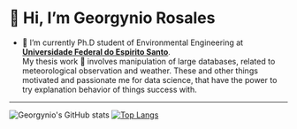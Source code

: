 # 👋 Hi, I’m Georgynio Rosales

* 🌱 I’m currently Ph.D student of Environmental Engineering at **[Universidade Federal do Espirito Santo](https://engenhariaambiental.ufes.br/en)**. \
My thesis work 📖 involves manipulation of large databases, related to meteorological observation and weather. These and other things motivated and
passionate me for data science, that have the power to try explanation behavior of things success with.
---

![Georgynio's GitHub stats](https://github-readme-stats.vercel.app/api?username=georgynio&hide=contribs,prs&theme=merko) 
[![Top Langs](https://github-readme-stats.vercel.app/api/top-langs/?username=georgynio&layout=compact)](https://github.com/anuraghazra/github-readme-stats)

<!---
georgynio/georgynio is a ✨ special ✨ repository because its `README.md` (this file) appears on your GitHub profile.
You can click the Preview link to take a look at your changes.
--->
